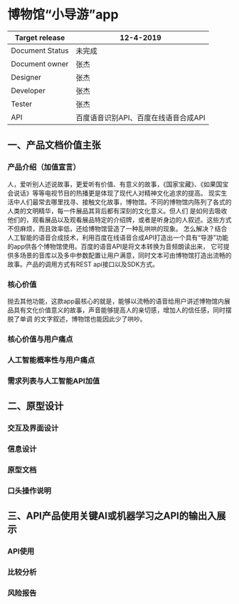 # 博物馆“小导游”app
| Target release | 12-4-2019 |
| ------ | ------ |
| Document Status | 未完成 |
| Document owner | 张杰 |
| Designer | 张杰 |
| Developer | 张杰 |
| Tester | 张杰 |
| API | 百度语音识别API、百度在线语音合成API | 


## 一、产品文档价值主张
### 产品介绍（加值宣言）
人，爱听别人述说故事，更爱听有价值、有意义的故事，《国家宝藏》、《如果国宝会说话》等等电视节目的热播更是体现了现代人对精神文化追求的提高。
现实生活中人们最常去哪里找寻、接触文化故事，博物馆。不同的博物馆内陈列了各式的人类的文明精华，每一件展品其背后都有深刻的文化意义。但人们
是如何去吸收他们的，观看展品以及观看展品特定的介绍牌，或者是听身边的人叙述。这些方式不但麻烦，而且效率低，还给博物馆营造了一种乱哄哄的现象。
怎么解决？结合人工智能的语音合成技术，利用百度在线语音合成API打造出一个具有“导游”功能的app供各个博物馆使用。百度的语音API是将文本转换为音频朗读出来，
它可提供多场景的音库以及多中参数配置让用户满意，同时文本可由博物馆打造出流畅的故事。产品的调用方式有REST api接口以及SDK方式。

### 核心价值
抛去其他功能，这款app最核心的就是，能够以流畅的语音给用户讲述博物馆内展品具有文化价值意义的故事，声音能够提高人的亲切感，增加人的信任感，同时摆脱了单调
的文字叙述，博物馆也能因此少了哄吵。
### 核心价值与用户痛点
### 人工智能概率性与用户痛点
### 需求列表与人工智能API加值
## 二、原型设计
### 交互及界面设计
### 信息设计
### 原型文档
### 口头操作说明
## 三、API产品使用关键AI或机器学习之API的输出入展示
### API使用
### 比较分析
### 风险报告
